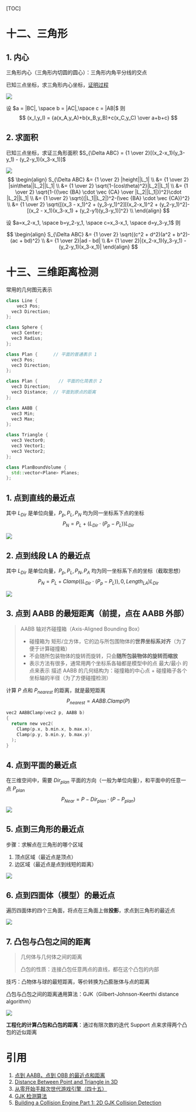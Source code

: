 [TOC]

# 十二、三角形

## 1. 内心

三角形内心（三角形内切圆的圆心）：三角形内角平分线的交点

已知三点坐标，求三角形内心坐标，[证明过程](https://www.zybang.com/question/272657890b84080ca669265cd181789c.html)

![](images/incenter.png)

设 $a = |BC|, \space b = |AC|,\space c = |AB|$ 则
$$
(x_I,y_I) = {a(x_A,y_A)+b(x_B,y_B)+c(x_C,y_C) \over a+b+c}
$$



## 2. 求面积

已知三点坐标，求证三角形面积 $S_{\Delta ABC} = {1 \over 2}[(x_2-x_1)(y_3-y_1) - (y_2-y_1)(x_3-x_1)]$

![](images/triangleSquare.png)
$$
\begin{align}
S_{\Delta ABC} 
&= {1 \over 2} |height||L_1| \\
&= {1 \over 2} |sin\theta||L_2||L_1| \\
&= {1 \over 2} \sqrt{1-(cos\theta)^2}|L_2||L_1| \\
&= {1 \over 2} \sqrt{1-({\vec {BA} \cdot \vec {CA} \over |L_2||L_1|})^2}\cdot |L_2||L_1| \\
&= {1 \over 2} \sqrt{(|L_1||L_2|)^2-(\vec {BA} \cdot \vec {CA})^2} \\
&= {1 \over 2} \sqrt{[(x_3 - x_1)^2 + (y_3-y_1)^2][(x_2-x_1)^2 + (y_2-y_1)^2]-[(x_2 - x_1)(x_3-x_1) + (y_2-y1)(y_3-y_1)]^2} \\
\end{align}
$$

设 $a=x_2-x_1, \space b=y_2-y_1, \space c=x_3-x_1, \space d=y_3-y_1$  则 

$$
\begin{align}
S_{\Delta ABC} 
&= {1 \over 2} \sqrt{(c^2 + d^2)(a^2 + b^2)-(ac + bd)^2} \\
&= {1 \over 2}|ad - bd| \\
&= {1 \over 2}|(x_2-x_1)(y_3-y_1) - (y_2-y_1)(x_3-x_1)|
\end{align}
$$



# 十三、三维距离检测

常用的几何图元表示

```c++
class Line {
	vec3 Pos;
  vec3 Direction;
};

class Sphere {
  vec3 Center;
  vec3 Radius;
};

class Plan {      // 平面的普通表示 1
  vec3 Pos;
  vec3 Direction; 
};

class Plan {    	// 平面的化简表示 2
  vec3 Direction;
  vec3 Distance;  // 平面到原点的距离
};

class AABB {
  vec3 Min;
  vec3 Max;
};

class Triangle {
  vec3 Vector0;
  vec3 Vector1;
  vec3 Vector2;
};

class PlanBoundVolume {
  std::vector<Plane> Planes;
};
```



## 1. 点到直线的最近点

   其中 $L_{Dir}$ 是单位向量，$P_p,P_L,P_N$ 均为同一坐标系下点的坐标
$$
P_N = P_L + (L_{Dir} \cdot (P_p - P_L))L_{Dir}
$$

![](./images/Line_to_Point_Distance.png)


## 2. 点到线段 LA 的最近点

   其中 $L_{Dir}$ 是单位向量，$P_p,P_L,P_N,P_A$ 均为同一坐标系下点的坐标（截取思想）
$$
   P_N = P_L + Clamp((L_{Dir} \cdot (P_p - P_L)), 0, Length_{LA})L_{Dir}
$$

![](./images/Line_to_Point_Distance2.png)


## 3. 点到 AABB 的最短距离（前提，点在 AABB 外部）

   > AABB 轴对齐碰撞箱（Axis-Aligned Bounding Box）
   >
   > - 碰撞箱为 矩形/立方体，它的边与所包围物体的**世界坐标系对齐**（为了便于计算碰撞箱）
   > - 不会随所包装物体的旋转而旋转，只会**随所包装物体的旋转而缩放**
   > - 表示方法有很多，通常用两个坐标系各轴都是模型中的点 最大/最小 的点来表示
   >   描述 AABB 的几何结构为：碰撞箱的中心点 + 碰撞箱子各个坐标轴的半径（为了方便碰撞检测）

   计算 $P$ 点和 $P_{nearest}$ 的距离，就是最短距离
$$
   P_{nearest} = AABB.Clamp(P)
$$

   ```c
   vec2 AABBClamp(vec2 p, AABB b)
   {
     return new vec2(
       Clamp(p.x, b.min.x, b.max.x),
       Clamp(p.y, b.min.y, b.max.y)
     );
   }
   ```



## 4. 点到平面的最近点

在三维空间中，需要 $Dir_{plan}$ 平面的方向（一般为单位向量），和平面中的任意一点 $P_{plan}$
$$
P_{Near} = P - Dir_{plan} \cdot (P - P_{plan})
$$
![](./images/Point_to_Plan_Distance.png)



## 5. 点到三角形的最近点

步骤：求解点在三角形的哪个区域

1. 顶点区域（最近点是顶点）
2. 边区域（最近点是点到线短的距离）
   

![](./images/Point_to_Triangle.png)





## 6. 点到四面体（模型）的最近点

遍历四面体的四个三角面，将点在三角面上做**投影**，求点到三角形的最近点

![](./images/Point_to_Tetrahedron.png)



## 7. 凸包与凸包之间的距离

> 几何体与几何体之间的距离
>
> 凸包的性质：连接凸包任意两点的直线，都在这个凸包的内部


技巧：凸物体与球的最短距离，等价转换为凸膨胀体与点的距离

凸包与凸包之间的距离通用算法：GJK（Gilbert-Johnson-Keerthi distance algorithm）

![](./images/Convex_hull.png)



**工程化的计算凸包和凸包的距离**：通过有限次数的迭代 Support 点来求得两个凸包的近似距离





# 引用

1. [点到 AABB，点到 OBB 的最近点和距离](http://www.idivecat.com/archives/494)
2. [Distance Between Point and Triangle in 3D](https://www.geometrictools.com/Documentation/DistancePoint3Triangle3.pdf)
3. [从零开始手敲次世代游戏引擎（四十五）](https://zhuanlan.zhihu.com/p/34344829?from_voters_page=true)
4. [GJK 检测算法](https://www.cnblogs.com/alps/p/12822653.html)
5. [Building a Collision Engine Part 1: 2D GJK Collision Detection](https://blog.hamaluik.ca/posts/building-a-collision-engine-part-1-2d-gjk-collision-detection/)

